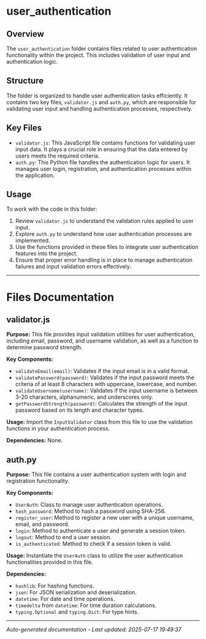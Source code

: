 # user_authentication

## Overview
The `user_authentication` folder contains files related to user authentication functionality within the project. This includes validation of user input and authentication logic.

## Structure
The folder is organized to handle user authentication tasks efficiently. It contains two key files, `validator.js` and `auth.py`, which are responsible for validating user input and handling authentication processes, respectively.

## Key Files
- `validator.js`: This JavaScript file contains functions for validating user input data. It plays a crucial role in ensuring that the data entered by users meets the required criteria.
- `auth.py`: This Python file handles the authentication logic for users. It manages user login, registration, and authentication processes within the application.

## Usage
To work with the code in this folder:
1. Review `validator.js` to understand the validation rules applied to user input.
2. Explore `auth.py` to understand how user authentication processes are implemented.
3. Use the functions provided in these files to integrate user authentication features into the project.
4. Ensure that proper error handling is in place to manage authentication failures and input validation errors effectively.

---

# Files Documentation

## validator.js

**Purpose:** This file provides input validation utilities for user authentication, including email, password, and username validation, as well as a function to determine password strength.

**Key Components:**
- `validateEmail(email)`: Validates if the input email is in a valid format.
- `validatePassword(password)`: Validates if the input password meets the criteria of at least 8 characters with uppercase, lowercase, and number.
- `validateUsername(username)`: Validates if the input username is between 3-20 characters, alphanumeric, and underscores only.
- `getPasswordStrength(password)`: Calculates the strength of the input password based on its length and character types.

**Usage:** Import the `InputValidator` class from this file to use the validation functions in your authentication process.

**Dependencies:** None.

## auth.py

**Purpose:** This file contains a user authentication system with login and registration functionality.

**Key Components:**
- `UserAuth`: Class to manage user authentication operations.
- `hash_password`: Method to hash a password using SHA-256.
- `register_user`: Method to register a new user with a unique username, email, and password.
- `login`: Method to authenticate a user and generate a session token.
- `logout`: Method to end a user session.
- `is_authenticated`: Method to check if a session token is valid.

**Usage:** Instantiate the `UserAuth` class to utilize the user authentication functionalities provided in this file.

**Dependencies:**
- `hashlib`: For hashing functions.
- `json`: For JSON serialization and deserialization.
- `datetime`: For date and time operations.
- `timedelta` from `datetime`: For time duration calculations.
- `typing.Optional` and `typing.Dict`: For type hints.

---
*Auto-generated documentation - Last updated: 2025-07-17 19:49:37*
